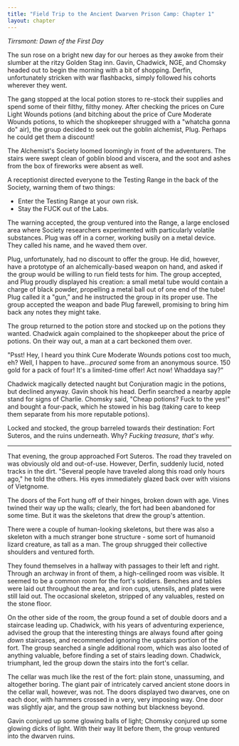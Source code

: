 ```yaml
---
title: "Field Trip to the Ancient Dwarven Prison Camp: Chapter 1"
layout: chapter
---
```


*Tirrsmont: Dawn of the First Day*

The sun rose on a bright new day for our heroes as they awoke from their slumber at the ritzy Golden Stag inn. Gavin, Chadwick, NGE, and Chomsky headed out to begin the morning with a bit of shopping. Derfin, unfortunately stricken with war flashbacks, simply followed his cohorts wherever they went.

The gang stopped at the local potion stores to re-stock their supplies and spend some of their filthy, filthy money. After checking the prices on Cure Light Wounds potions (and bitching about the price of Cure Moderate Wounds potions, to which the shopkeeper shrugged with a "whatcha gonna do" air), the group decided to seek out the goblin alchemist, Plug. Perhaps he could get them a discount!

The Alchemist's Society loomed loomingly in front of the adventurers. The stairs were swept clean of goblin blood and viscera, and the soot and ashes from the box of fireworks were absent as well.

A receptionist directed everyone to the Testing Range in the back of the Society, warning them of two things:

* Enter the Testing Range at your own risk.
* Stay the FUCK out of the Labs.

The warning accepted, the group ventured into the Range, a large enclosed area where Society researchers experimented with particularly volatile substances. Plug was off in a corner, working busily on a metal device. They called his name, and he waved them over.

Plug, unfortunately, had no discount to offer the group. He did, however, have a prototype of an alchemically-based weapon on hand, and asked if the group would be willing to run field tests for him. The group accepted, and Plug proudly displayed his creation: a small metal tube would contain a charge of black powder, propelling a metal ball out of one end of the tube! Plug called it a "gun," and he instructed the group in its proper use. The group accepted the weapon and bade Plug farewell, promising to bring him back any notes they might take.

The group returned to the potion store and stocked up on the potions they wanted. Chadwick again complained to the shopkeeper about the price of potions. On their way out, a man at a cart beckoned them over.

"Psst! Hey, I heard you think Cure Moderate Wounds potions cost too much, eh? Well, I happen to have..._procured_ some from an anonymous source. 150 gold for a pack of four! It's a limited-time offer! Act now! Whaddaya say?"

Chadwick magically detected naught but Conjuration magic in the potions, but declined anyway. Gavin shook his head. Derfin searched a nearby apple stand for signs of Charlie. Chomsky said, "Cheap potions? Fuck to the yes!" and bought a four-pack, which he stowed in his bag (taking care to keep them separate from his more reputable potions).

Locked and stocked, the group barreled towards their destination: Fort Suteros, and the ruins underneath. Why? _Fucking treasure, that's why._

----

That evening, the group approached Fort Suteros. The road they traveled on was obviously old and out-of-use. However, Derfin, suddenly lucid, noted tracks in the dirt. "Several people have traveled along this road only hours ago," he told the others. His eyes immediately glazed back over with visions of Vietgnome.

The doors of the Fort hung off of their hinges, broken down with age. Vines twined their way up the walls; clearly, the fort had been abandoned for some time. But it was the skeletons that drew the group's attention.

There were a couple of human-looking skeletons, but there was also a skeleton with a much stranger bone structure - some sort of humanoid lizard creature, as tall as a man. The group shrugged their collective shoulders and ventured forth.

They found themselves in a hallway with passages to their left and right. Through an archway in front of them, a high-ceilinged room was visible. It seemed to be a common room for the fort's soldiers. Benches and tables were laid out throughout the area, and iron cups, utensils, and plates were still laid out. The occasional skeleton, stripped of any valuables, rested on the stone floor.

On the other side of the room, the group found a set of double doors and a staircase leading up. Chadwick, with his years of adventuring experience, advised the group that the interesting things are always found after going _down_ staircases, and recommended ignoring the upstairs portion of the fort. The group searched a single additional room, which was also looted of anything valuable, before finding a set of stairs leading down. Chadwick, triumphant, led the group down the stairs into the fort's cellar.

The cellar was much like the rest of the fort: plain stone, unassuming, and altogether boring. The giant pair of intricately carved ancient stone doors in the cellar wall, however, was not. The doors displayed two dwarves, one on each door, with hammers crossed in a very, very imposing way. One door was slightly ajar, and the group saw nothing but blackness beyond.

Gavin conjured up some glowing balls of light; Chomsky conjured up some glowing dicks of light. With their way lit before them, the group ventured into the dwarven ruins.